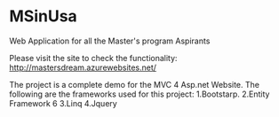 # MSinUsa
Web Application for all the Master's program Aspirants

Please visit the site to check the functionality:
http://mastersdream.azurewebsites.net/

The project is a complete demo for the MVC 4 Asp.net Website. The following are the frameworks used for this project:
1.Bootstarp.
2.Entity Framework 6
3.Linq 
4.Jquery
